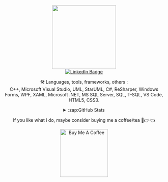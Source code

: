 <div id="header" align="center">
  <img src="https://media.giphy.com/media/gjrYDwbjnK8x36xZIO/giphy.gif" width="200"/>
  <div id="badges">
  <a href="https://linkedin.com/in/blazhkevych">
    <img src="https://img.shields.io/badge/LinkedIn-blue?style=for-the-badge&logo=linkedin&logoColor=white" alt="LinkedIn Badge"/>
  </a>
</div>

:hammer_and_wrench: Languages, tools, frameworks, others : \
C++, Microsoft Visual Studio, UML, StarUML, C#, ReSharper, Windows Forms, WPF, XAML, Microsoft .NET, MS SQL Server, SQL, T-SQL, VS Code, HTML5, CSS3.

<details>
  
  <summary>:zap:GitHub Stats</summary>
  <img> align="left" alt="blazhkevych GitHub Stats" src="https://https://github-readme-stats-blazhkevych.vercel.app/api?username=blazhkevych&show_icons=true&hide_border=true" />
    
</details>


If you like what i do, maybe consider buying me a coffee/tea 🥺👉👈
  
<a href="https://www.buymeacoffee.com/blazhkevych" target="_blank"><img src="https://cdn.buymeacoffee.com/buttons/v2/default-red.png" alt="Buy Me A Coffee" width="150" ></a>
